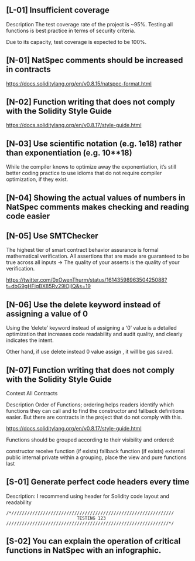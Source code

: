 ## [L-01] Insufficient coverage

Description
The test coverage rate of the project is ~95%. Testing all functions is best practice in terms of security criteria.

Due to its capacity, test coverage is expected to be 100%.


## [N-01] NatSpec comments should be increased in contracts

https://docs.soliditylang.org/en/v0.8.15/natspec-format.html

## [N-02] Function writing that does not comply with the Solidity Style Guide

https://docs.soliditylang.org/en/v0.8.17/style-guide.html

## [N‑03] Use scientific notation (e.g. 1e18) rather than exponentiation (e.g. 10**18)
While the compiler knows to optimize away the exponentiation, it’s still better coding practice to use idioms that do not require compiler optimization, if they exist.



## [N-04] Showing the actual values of numbers in NatSpec comments makes checking and reading code easier



## [N-05] Use SMTChecker
The highest tier of smart contract behavior assurance is formal mathematical verification. All assertions that are made are guaranteed to be true across all inputs → The quality of your asserts is the quality of your verification.

https://twitter.com/0xOwenThurm/status/1614359896350425088?t=dbG9gHFigBX85Rv29lOjIQ&s=19


## [N-06] Use the delete keyword instead of assigning a value of 0
Using the ‘delete’ keyword instead of assigning a ‘0’ value is a detailed optimization that increases code readability and audit quality, and clearly indicates the intent.

Other hand, if use delete instead 0 value assign , it will be gas saved.


## [N-07] Function writing that does not comply with the Solidity Style Guide
Context
All Contracts

Description
Order of Functions; ordering helps readers identify which functions they can call and to find the constructor and fallback definitions easier. But there are contracts in the project that do not comply with this.

https://docs.soliditylang.org/en/v0.8.17/style-guide.html

Functions should be grouped according to their visibility and ordered:

constructor
receive function (if exists)
fallback function (if exists)
external
public
internal
private
within a grouping, place the view and pure functions last


## [S-01] Generate perfect code headers every time

Description:
I recommend using header for Solidity code layout and readability

```
/*//////////////////////////////////////////////////////////////
                           TESTING 123
//////////////////////////////////////////////////////////////*/
```

 
##  [S-02] You can explain the operation of critical functions in NatSpec with an infographic.


